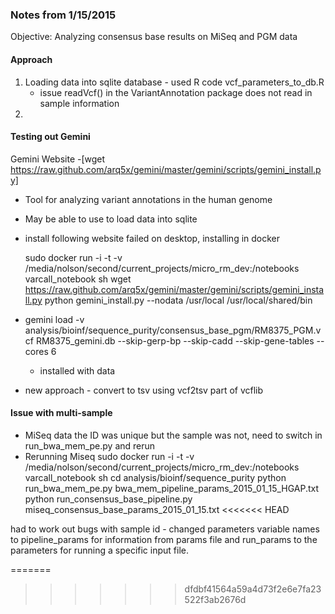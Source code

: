 ### Notes from 1/15/2015

Objective:
Analyzing consensus base results on MiSeq and PGM data

#### Approach
1. Loading data into sqlite database - used R code vcf_parameters_to_db.R
	* issue readVcf() in the VariantAnnotation package does not read in sample information
2. 

#### Testing out Gemini
Gemini Website -[wget https://raw.github.com/arq5x/gemini/master/gemini/scripts/gemini_install.py]
* Tool for analyzing variant annotations in the human genome
* May be able to use to load data into sqlite
* install following website failed on desktop, installing in docker

	sudo docker run -i -t -v /media/nolson/second/current_projects/micro_rm_dev:/notebooks varcall_notebook sh
	wget https://raw.github.com/arq5x/gemini/master/gemini/scripts/gemini_install.py
	python gemini_install.py --nodata /usr/local /usr/local/shared/bin
* gemini load -v analysis/bioinf/sequence_purity/consensus_base_pgm/RM8375_PGM.vcf RM8375_gemini.db --skip-gerp-bp --skip-cadd --skip-gene-tables --cores 6
	* installed with data 
* new approach - convert to tsv using vcf2tsv part of vcflib

#### Issue with multi-sample
* MiSeq data the ID was unique but the sample was not, need to switch in run_bwa_mem_pe.py and rerun
* Rerunning Miseq
	sudo docker run -i -t -v /media/nolson/second/current_projects/micro_rm_dev:/notebooks varcall_notebook sh
	cd analysis/bioinf/sequence_purity
	python run_bwa_mem_pe.py bwa_mem_pipeline_params_2015_01_15_HGAP.txt
	python run_consensus_base_pipeline.py miseq_consensus_base_params_2015_01_15.txt
<<<<<<< HEAD

had to work out bugs with sample id - changed parameters variable names to pipeline_params for information from params file and run_params to the parameters for running a specific input file.

=======
>>>>>>> dfdbf41564a59a4d73f2e6e7fa23522f3ab2676d
